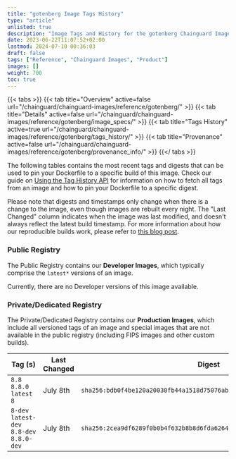 ```yaml
---
title: "gotenberg Image Tags History"
type: "article"
unlisted: true
description: "Image Tags and History for the gotenberg Chainguard Image"
date: 2023-06-22T11:07:52+02:00
lastmod: 2024-07-10 00:36:03
draft: false
tags: ["Reference", "Chainguard Images", "Product"]
images: []
weight: 700
toc: true
---
```


{{< tabs >}}
{{< tab title="Overview" active=false url="/chainguard/chainguard-images/reference/gotenberg/" >}}
{{< tab title="Details" active=false url="/chainguard/chainguard-images/reference/gotenberg/image_specs/" >}}
{{< tab title="Tags History" active=true url="/chainguard/chainguard-images/reference/gotenberg/tags_history/" >}}
{{< tab title="Provenance" active=false url="/chainguard/chainguard-images/reference/gotenberg/provenance_info/" >}}
{{</ tabs >}}

The following tables contains the most recent tags and digests that can be used to pin your Dockerfile to a specific build of this image. Check our guide on [Using the Tag History API](/chainguard/chainguard-images/using-the-tag-history-api/) for information on how to fetch all tags from an image and how to pin your Dockerfile to a specific digest.

Please note that digests and timestamps only change when there is a change to the image, even though images are rebuilt every night. The "Last Changed" column indicates when the image was last modified, and doesn't always reflect the latest build timestamp. For more information about how our reproducible builds work, please refer to [this blog post](https://www.chainguard.dev/unchained/reproducing-chainguards-reproducible-image-builds).

### Public Registry
The Public Registry contains our **Developer Images**, which typically comprise the `latest*` versions of an image.

Currently, there are no Developer versions of this image available.

### Private/Dedicated Registry
The Private/Dedicated Registry contains our **Production Images**, which include all versioned tags of an image and special images that are not available in the public registry (including FIPS images and other custom builds).

| Tag (s)                                     | Last Changed | Digest                                                                    |
|---------------------------------------------|--------------|---------------------------------------------------------------------------|
|  `8.8` `8.8.0` `latest` `8`                 | July 8th     | `sha256:bdb0f4be120a20030fb44a1518d75076ab3c44f30422a38c19381a9084558d42` |
|  `8-dev` `latest-dev` `8.8-dev` `8.8.0-dev` | July 8th     | `sha256:2cea9df6289f0b0b4f632b8b8d6fda62646837df8f8a7670005a12d3dd602d04` |

